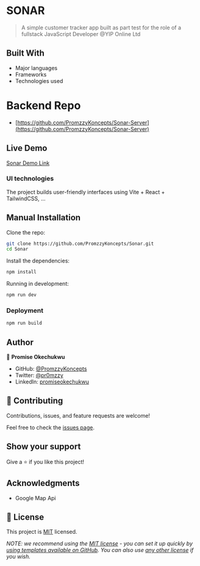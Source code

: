 # SONAR

> A simple customer tracker app built as part test for the role of a fullstack JavaScript Developer @YIP Online Ltd


## Built With

- Major languages
- Frameworks
- Technologies used

# Backend Repo
- [https://github.com/PromzzyKoncepts/Sonar-Server](https://github.com/PromzzyKoncepts/Sonar-Server)


## Live Demo 

[Sonar Demo Link](https://sonar-flax.vercel.app)



### UI technologies

The project builds user-friendly interfaces using Vite + React + TailwindCSS, ...

## Manual Installation

Clone the repo:

```bash
git clone https://github.com/PromzzyKoncepts/Sonar.git
cd Sonar
```

Install the dependencies:

```bash
npm install
```

Running in development:

```bash
npm run dev
```

### Deployment
```bash
npm run build
```


## Author

👤 **Promise Okechukwu**

- GitHub: [@PromzzyKoncepts](https://github.com/PromzzyKoncepts)
- Twitter: [@pr0mzzy](https://twitter.com/pr0mzzy)
- LinkedIn: [promiseokechukwu](https://linkedin.com/in/promiseokechukwu)

## 🤝 Contributing

Contributions, issues, and feature requests are welcome!

Feel free to check the [issues page](../../issues/).

## Show your support

Give a ⭐️ if you like this project!

## Acknowledgments

- Google Map Api


## 📝 License

This project is [MIT](./LICENSE) licensed.

_NOTE: we recommend using the [MIT license](https://choosealicense.com/licenses/mit/) - you can set it up quickly by [using templates available on GitHub](https://docs.github.com/en/communities/setting-up-your-project-for-healthy-contributions/adding-a-license-to-a-repository). You can also use [any other license](https://choosealicense.com/licenses/) if you wish._
